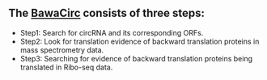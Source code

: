 The [BawaCirc](http://www.bio-add.org/BawaCirc) consists of three steps:
----
* Step1: Search for circRNA and its corresponding ORFs.
* Step2: Look for translation evidence of backward translation proteins in mass spectrometry data.
* Step3: Searching for evidence of backward translation proteins being translated in Ribo-seq data.

